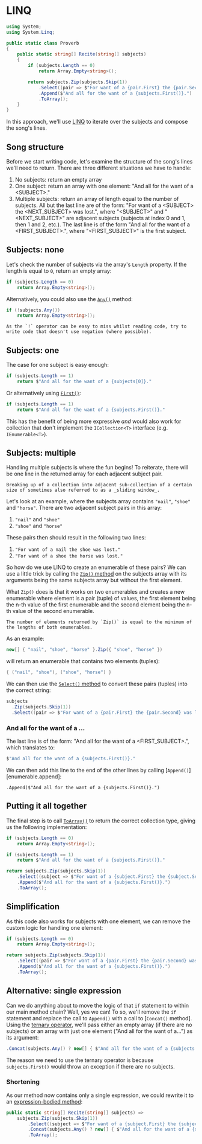 # LINQ

```csharp
using System;
using System.Linq;

public static class Proverb
{
    public static string[] Recite(string[] subjects)
    {
        if (subjects.Length == 0)
            return Array.Empty<string>();

        return subjects.Zip(subjects.Skip(1))
            .Select((pair => $"For want of a {pair.First} the {pair.Second} was lost."))
            .Append($"And all for the want of a {subjects.First()}.")
            .ToArray();
    }
}
```

In this approach, we'll use [LINQ][linq] to iterate over the subjects and compose the song's lines.

## Song structure

Before we start writing code, let's examine the structure of the song's lines we'll need to return.
There are three different situations we have to handle:

1. No subjects: return an empty array
2. One subject: return an array with one element: "And all for the want of a &lt;SUBJECT&gt;."
3. Multiple subjects: return an array of length equal to the number of subjects. All but the last line are of the form: "For want of a &lt;SUBJECT&gt; the &lt;NEXT_SUBJECT&gt; was lost.", where "&lt;SUBJECT&gt;" and "&lt;NEXT_SUBJECT&gt;" are adjacent subjects (subjects at index 0 and 1, then 1 and 2, etc.). The last line is of the form "And all for the want of a &lt;FIRST_SUBJECT&gt;.", where "&lt;FIRST_SUBJECT&gt;" is the first subject.

## Subjects: none

Let's check the number of subjects via the array's `Length` property.
If the length is equal to `0`, return an empty array:

```csharp
if (subjects.Length == 0)
    return Array.Empty<string>();
```

Alternatively, you could also use the [`Any()`][enumerable.any] method:

```csharp
if (!subjects.Any())
    return Array.Empty<string>();
```

~~~~exercism/note
As the `!` operator can be easy to miss whilst reading code, try to write code that doesn't use negation (where possible).
~~~~

## Subjects: one

The case for one subject is easy enough:

```csharp
if (subjects.Length == 1)
    return $"And all for the want of a {subjects[0]}."
```

Or alternatively using [`First()`][enumerable.first]:

```csharp
if (subjects.Length == 1)
    return $"And all for the want of a {subjects.First()}."
```

This has the benefit of being more expressive _and_ would also work for collection that don't implement the `ICollection<T>` interface (e.g. `IEnumerable<T>`).

## Subjects: multiple

Handling multiple subjects is where the fun begins!
To reiterate, there will be one line in the returned array for each adjacent subject pair.

~~~~exercism/note
Breaking up of a collection into adjacent sub-collection of a certain size of sometimes also referred to as a _sliding window_.
~~~~

Let's look at an example, where the subjects array contains `"nail"`, `"shoe"` and `"horse"`.
There are two adjacent subject pairs in this array:

1. `"nail"` and `"shoe"`
2. `"shoe"` and `"horse"`

These pairs then should result in the following two lines:

1. `"For want of a nail the shoe was lost."`
2. `"For want of a shoe the horse was lost."`

So how do we use LINQ to create an enumerable of these pairs?
We can use a little trick by calling the [`Zip()` method][enumerable.zip] on the subjects array with its arguments being the same subjects array but without the first element.

What `Zip()` does is that it works on two enumerables and creates a new enumerable where element is a pair (tuple) of values, the first element being the n-th value of the first enumerable and the second element being the n-th value of the second enumerable.

~~~~exercism/note
The number of elements returned by `Zip()` is equal to the minimum of the lengths of both enumerables.
~~~~

As an example:

```csharp
new[] { "nail", "shoe", "horse" }.Zip({ "shoe", "horse" })
```

will return an enumerable that contains two elements (tuples):

```csharp
{ ("nail", "shoe"), ("shoe", "horse") }
```

We can then use the [`Select()` method][enumerable.select] to convert these pairs (tuples) into the correct string:

```csharp
subjects
  .Zip(subjects.Skip(1))
  .Select((pair => $"For want of a {pair.First} the {pair.Second} was lost."))
```

### And all for the want of a ...

The last line is of the form: "And all for the want of a &lt;FIRST_SUBJECT&gt;.", which translates to:

```csharp
$"And all for the want of a {subjects.First()}."
```

We can then add this line to the end of the other lines by calling [`Append()`][enumerable.append]:

```
.Append($"And all for the want of a {subjects.First()}.")
```

## Putting it all together

The final step is to call [`ToArray()`][enumerable.to-array] to return the correct collection type, giving us the following implementation:

```csharp
if (subjects.Length == 0)
    return Array.Empty<string>();

if (subjects.Length == 1)
    return $"And all for the want of a {subjects.First()}."

return subjects.Zip(subjects.Skip(1))
    .Select((subject => $"For want of a {subject.First} the {subject.Second} was lost."))
    .Append($"And all for the want of a {subjects.First()}.")
    .ToArray();
```

## Simplification

As this code also works for subjects with one element, we can remove the custom logic for handling one element:

```csharp
if (subjects.Length == 0)
    return Array.Empty<string>();

return subjects.Zip(subjects.Skip(1))
    .Select((pair => $"For want of a {pair.First} the {pair.Second} was lost."))
    .Append($"And all for the want of a {subjects.First()}.")
    .ToArray();
```

## Alternative: single expression

Can we do anything about to move the logic of that `if` statement to within our main method chain?
Well, yes we can!
To so, we'll remove the `if` statement and replace the call to `Append()` with a call to [`Concat()` method].
Using the [ternary operator][ternary-operator], we'll pass either an empty array (if there are no subjects) or an array with just one element ("And all for the want of a...") as its argument:

```csharp
.Concat(subjects.Any() ? new[] { $"And all for the want of a {subjects.First()}." } : Array.Empty<string>())
```

The reason we need to use the ternary operator is because `subjects.First()` would throw an exception if there are no subjects.

### Shortening

As our method now contains only a single expression, we could rewrite it to an [expression-bodied method][expression-bodied-method]:

```csharp
public static string[] Recite(string[] subjects) =>
    subjects.Zip(subjects.Skip(1))
        .Select((subject => $"For want of a {subject.First} the {subject.Second} was lost."))
        .Concat(subjects.Any() ? new[] { $"And all for the want of a {subjects.First()}." } : Array.Empty<string>())
        .ToArray();
```

[expression-bodied-method]: https://learn.microsoft.com/en-us/dotnet/csharp/programming-guide/statements-expressions-operators/expression-bodied-members#methods
[enumerable.select]: https://learn.microsoft.com/en-us/dotnet/api/system.linq.enumerable.select
[enumerable.to-array]: https://learn.microsoft.com/en-us/dotnet/api/system.linq.enumerable.toarray
[enumerable.zip]: https://learn.microsoft.com/en-us/dotnet/api/system.linq.enumerable.zip
[enumerable.concat]: https://learn.microsoft.com/en-us/dotnet/api/system.linq.enumerable.concat
[enumerable.skip]: https://learn.microsoft.com/en-us/dotnet/api/system.linq.enumerable.skip
[enumerable.any]: https://learn.microsoft.com/en-us/dotnet/api/system.linq.enumerable.any
[enumerable.first]: https://learn.microsoft.com/en-us/dotnet/api/system.linq.enumerable.first
[array.empty]: https://learn.microsoft.com/en-us/dotnet/api/system.array.empty
[linq]: https://learn.microsoft.com/en-us/dotnet/csharp/programming-guide/concepts/linq/
[ternary-operator]: https://learn.microsoft.com/en-us/dotnet/csharp/language-reference/operators/conditional-operator

